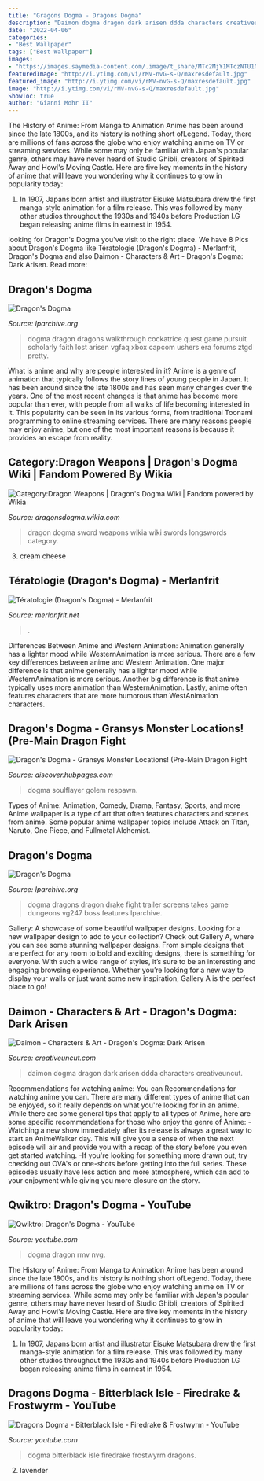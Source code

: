 ```yaml
---
title: "Gragons Dogma - Dragons Dogma"
description: "Daimon dogma dragon dark arisen ddda characters creativeuncut"
date: "2022-04-06"
categories:
- "Best Wallpaper"
tags: ["Best Wallpaper"]
images:
- "https://images.saymedia-content.com/.image/t_share/MTc2MjY1MTczNTU1NDg3OTE3/dragons-dogma-monster-locations.jpg"
featuredImage: "http://i.ytimg.com/vi/rMV-nvG-s-Q/maxresdefault.jpg"
featured_image: "http://i.ytimg.com/vi/rMV-nvG-s-Q/maxresdefault.jpg"
image: "http://i.ytimg.com/vi/rMV-nvG-s-Q/maxresdefault.jpg"
ShowToc: true
author: "Gianni Mohr II"
---
```



The History of Anime: From Manga to Animation
Anime has been around since the late 1800s, and its history is nothing short ofLegend. Today, there are millions of fans across the globe who enjoy watching anime on TV or streaming services. While some may only be familiar with Japan's popular genre, others may have never heard of Studio Ghibli, creators of Spirited Away and Howl's Moving Castle. Here are five key moments in the history of anime that will leave you wondering why it continues to grow in popularity today:
1) In 1907, Japans born artist and illustrator Eisuke Matsubara drew the first manga-style animation for a film release. This was followed by many other studios throughout the 1930s and 1940s before Production I.G began releasing anime films in earnest in 1954.

	

		
looking for Dragon&#039;s Dogma you've visit to the right place. We have 8 Pics about Dragon&#039;s Dogma like Tératologie (Dragon&#039;s Dogma) - Merlanfrit, Dragon&#039;s Dogma and also Daimon - Characters &amp; Art - Dragon&#039;s Dogma: Dark Arisen. Read more:
		
    
## Dragon&#039;s Dogma

<img loading=lazy src="https://lparchive.org/Dragons-Dogma/Images/3-120530_review_dragonsdogma_featured.jpg" onerror="this.onerror=null;this.src='https://tse4.mm.bing.net/th?id=OIP.a_xDqOpDq_9NRzS6qFrZqAHaEK&amp;pid=15.1';" alt="Dragon&#039;s Dogma">

_Source: lparchive.org_

>dogma dragon dragons walkthrough cockatrice quest game pursuit scholarly faith lost arisen vgfaq xbox capcom ushers era forums ztgd pretty. 

	

What is anime and why are people interested in it?
Anime is a genre of animation that typically follows the story lines of young people in Japan. It has been around since the late 1800s and has seen many changes over the years. One of the most recent changes is that anime has become more popular than ever, with people from all walks of life becoming interested in it. This popularity can be seen in its various forms, from traditional Toonami programming to online streaming services. There are many reasons people may enjoy anime, but one of the most important reasons is because it provides an escape from reality.

    
## Category:Dragon Weapons | Dragon&#039;s Dogma Wiki | Fandom Powered By Wikia

<img loading=lazy src="http://vignette3.wikia.nocookie.net/dragonsdogma/images/f/f8/WikiDragonsDogmaSword.jpg/revision/latest?cb=20120624230802" onerror="this.onerror=null;this.src='https://tse3.mm.bing.net/th?id=OIP.Abwy0pN70pQzd-QeuMoSPgHaLW&amp;pid=15.1';" alt="Category:Dragon Weapons | Dragon&#039;s Dogma Wiki | Fandom powered by Wikia">

_Source: dragonsdogma.wikia.com_

>dragon dogma sword weapons wikia wiki swords longswords category. 

	

3. cream cheese 

    
## Tératologie (Dragon&#039;s Dogma) - Merlanfrit

<img loading=lazy src="http://www.merlanfrit.net/IMG/jpg/dragon_s_dogma_griffon.jpg" onerror="this.onerror=null;this.src='https://tse4.mm.bing.net/th?id=OIP.TKJWn83mlMvMVhK1OEnEhAHaEK&amp;pid=15.1';" alt="Tératologie (Dragon&#039;s Dogma) - Merlanfrit">

_Source: merlanfrit.net_

>. 

	

Differences Between Anime and Western Animation: Animation generally has a lighter mood while WesternAnimation is more serious.
There are a few key differences between anime and Western Animation. One major difference is that anime generally has a lighter mood while WesternAnimation is more serious. Another big difference is that anime typically uses more animation than WesternAnimation. Lastly, anime often features characters that are more humorous than WestAnimation characters.

    
## Dragon&#039;s Dogma - Gransys Monster Locations! (Pre-Main Dragon Fight

<img loading=lazy src="https://images.saymedia-content.com/.image/t_share/MTc2MjY1MTczNTU1NDg3OTE3/dragons-dogma-monster-locations.jpg" onerror="this.onerror=null;this.src='https://tse2.mm.bing.net/th?id=OIP.c4d9Z7S9DwhrAJU6u6xXhwHaHa&amp;pid=15.1';" alt="Dragon&#039;s Dogma - Gransys Monster Locations! (Pre-Main Dragon Fight">

_Source: discover.hubpages.com_

>dogma soulflayer golem respawn. 

	

Types of Anime: Animation, Comedy, Drama, Fantasy, Sports, and more
Anime wallpaper is a type of art that often features characters and scenes from anime. Some popular anime wallpaper topics include Attack on Titan, Naruto, One Piece, and Fullmetal Alchemist.

    
## Dragon&#039;s Dogma

<img loading=lazy src="http://lparchive.org/Dragons-Dogma/Images/4-QTwFH.jpg" onerror="this.onerror=null;this.src='https://tse2.mm.bing.net/th?id=OIP.95WfYsO7Rz46UmHhGUSrawHaEK&amp;pid=15.1';" alt="Dragon&#039;s Dogma">

_Source: lparchive.org_

>dogma dragons dragon drake fight trailer screens takes game dungeons vg247 boss features lparchive. 

	

Gallery: A showcase of some beautiful wallpaper designs.
Looking for a new wallpaper design to add to your collection? Check out Gallery A, where you can see some stunning wallpaper designs. From simple designs that are perfect for any room to bold and exciting designs, there is something for everyone. With such a wide range of styles, it’s sure to be an interesting and engaging browsing experience. Whether you’re looking for a new way to display your walls or just want some new inspiration, Gallery A is the perfect place to go!





	
	
    
## Daimon - Characters &amp; Art - Dragon&#039;s Dogma: Dark Arisen

<img loading=lazy src="http://www.creativeuncut.com/gallery-25/art/ddda-daimon.jpg" onerror="this.onerror=null;this.src='https://tse4.mm.bing.net/th?id=OIP.JQnc3gmKY6RpKR_Jmgb8PwHaKB&amp;pid=15.1';" alt="Daimon - Characters &amp; Art - Dragon&#039;s Dogma: Dark Arisen">

_Source: creativeuncut.com_

>daimon dogma dragon dark arisen ddda characters creativeuncut. 

	

Recommendations for watching anime: You can
Recommendations for watching anime you can. There are many different types of anime that can be enjoyed, so it really depends on what you're looking for in an anime. While there are some general tips that apply to all types of Anime, here are some specific recommendations for those who enjoy the genre of Anime: 
-Watching a new show immediately after its release is always a great way to start an AnimeWalker day. This will give you a sense of when the next episode will air and provide you with a recap of the story before you even get started watching. 
-If you're looking for something more drawn out, try checking out OVA's or one-shots before getting into the full series. These episodes usually have less action and more atmosphere, which can add to your enjoyment while giving you more closure on the story.

    
## Qwiktro: Dragon&#039;s Dogma - YouTube

<img loading=lazy src="http://i.ytimg.com/vi/rMV-nvG-s-Q/maxresdefault.jpg" onerror="this.onerror=null;this.src='https://tse4.mm.bing.net/th?id=OIP.-KdpKyyF8sYIIuPxNEijBQHaEK&amp;pid=15.1';" alt="Qwiktro: Dragon&#039;s Dogma - YouTube">

_Source: youtube.com_

>dogma dragon rmv nvg. 

	

The History of Anime: From Manga to Animation
Anime has been around since the late 1800s, and its history is nothing short ofLegend. Today, there are millions of fans across the globe who enjoy watching anime on TV or streaming services. While some may only be familiar with Japan's popular genre, others may have never heard of Studio Ghibli, creators of Spirited Away and Howl's Moving Castle. Here are five key moments in the history of anime that will leave you wondering why it continues to grow in popularity today:
1) In 1907, Japans born artist and illustrator Eisuke Matsubara drew the first manga-style animation for a film release. This was followed by many other studios throughout the 1930s and 1940s before Production I.G began releasing anime films in earnest in 1954.

    
## Dragons Dogma - Bitterblack Isle - Firedrake &amp; Frostwyrm - YouTube

<img loading=lazy src="https://i.ytimg.com/vi/LHoHnBwmPY8/maxresdefault.jpg" onerror="this.onerror=null;this.src='https://tse2.mm.bing.net/th?id=OIP.k3Jy_E1e7_yfjlAQ2Nq8QgHaEK&amp;pid=15.1';" alt="Dragons Dogma - Bitterblack Isle - Firedrake &amp; Frostwyrm - YouTube">

_Source: youtube.com_

>dogma bitterblack isle firedrake frostwyrm dragons. 

	

2. lavender 

